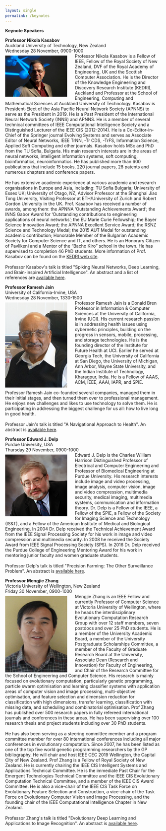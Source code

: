 ```yaml
---
layout: single
permalink: /keynotes
---
```

**Keynote Speakers**

**Professor Nikola Kasabov**<br/>
Auckland University of Technology, New Zealand<br/>
Wednesday 28 November, 0900-1000<br/>
<img src="/assets/images/nikola_kasabov.jpg" style="float:left;padding-right:25px;padding-top:7px;max-width:200px" alt="Professor Nikola Kasabov"/>
Professor Nikola Kasabov is a Fellow of IEEE, Fellow of the Royal Society of New Zealand, DVF of the Royal Academy of Engineering, UK and the Scottish Computer Association. He is the Director of the Knowledge Engineering and Discovery Research Institute (KEDRI), Auckland and Professor at the School of Engineering, Computing and Mathematical Sciences at Auckland University of Technology. Kasabov is President-Elect of the Asia Pacific Neural Network Society (APNNS) to serve as the President in 2019. He is a Past President of the International Neural Network Society (INNS) and APNNS. He is a member of several technical committees of IEEE Computational Intelligence Society and a Distinguished Lecturer of the IEEE CIS (2012-2014). He is a Co-Editor-in-Chief of the Springer journal Evolving Systems and serves as Associate Editor of Neural Networks, IEEE TrNN, -Tr CDS, -TrFS, Information Science, Applied Soft Computing and other journals. Kasabov holds MSc and PhD from the TU Sofia, Bulgaria. His main research interests are in the areas of neural networks, intelligent information systems, soft computing, bioinformatics, neuroinformatics. He has published more than 600 publications that include 15 books, 220 journal papers, 28 patents and numerous chapters and conference papers.<br/><br/>
He has extensive academic experience at various academic and research organisations in Europe and Asia, including: TU Sofia Bulgaria; University of Essex UK; University of Otago, NZ, Advisor Professor at the  Shanghai Jiao Tong University, Visiting Professor at ETH/University of Zurich and Robert Gordon University in the UK. Prof. Kasabov has received a number of awards, among them: the APNNA ‘Outstanding Achievements Award’; the INNS Gabor Award for ‘Outstanding contributions to engineering applications of neural networks’; the EU Marie Curie Fellowship; the Bayer Science Innovation Award; the APNNA Excellent Service Award; the RSNZ Science and Technology Medal; the 2015 AUT Medal for outstanding academic contribution; Honorable Member of the Bulgarian  Academic Society for Computer Science and IT, and others. He is an Honorary Citizen of Pavlikeni and a Mentor of the “Bacho Kiro” school in the town. He has supervised to completion 46 PhD students. More information of Prof. Kasabov can be found on the <a href="http://www.kedri.aut.ac.nz">KEDRI web site</a>.<br/><br/>
Professor Kasabov's talk is titled "Spiking Neural Networks, Deep Learning, and Brain-inspired Artificial Intelligence". An abstract and a list of references are <a href="/keynote_kasabov">available here</a>.

**Professor Ramesh Jain**<br/>
University of California-Irvine, USA<br/>
Wednesday 28 November, 1330-1500<br/>
<img src="/assets/images/ramesh_jain.jpg" style="float:left;padding-right:25px;padding-top:7px;max-width:200px" alt="Professor Ramesh Jain"/> Professor Ramesh Jain is a Donald Bren Professor in Information & Computer Sciences at the University of California, Irvine (UCI). His current research passion is in addressing health issues using cybernetic principles, building on the progress in sensors, mobile, processing, and storage technologies.  He is the founding director of the Institute for Future Health at UCI. Earlier he served at Georgia Tech, the University of California at San Diego, the University of Michigan, Ann Arbor, Wayne State University, and the Indian Institute of Technology, Kharagpur, India.  He is a Fellow of AAAS, ACM, IEEE, AAAI, IAPR, and SPIE.<br/><br/>
Professor Ramesh Jain co-founded several companies, managed them in their initial stages, and then turned them over to professional management.  He enjoys new challenges and likes to use technology to solve them.  He is participating in addressing the biggest challenge for us all: how to live long in good health.<br/><br/>
Professor Jain's talk is titled "A Navigational Approach to Health". An abstract is <a href="/keynote_jain">available here</a>.

**Professor Edward J. Delp**<br/>
Purdue University, USA<br/>
Thursday 29 November, 0900-1000<br/>
<img src="/assets/images/edward_delp.jpg" style="float:left;padding-right:25px;padding-top:7px;max-width:200px" alt="Professor Edward Delp"/> Edward J. Delp is the Charles William Harrison Distinguished Professor of Electrical and Computer Engineering and Professor of Biomedical Engineering at Purdue University. His research interests include image and video processing, image analysis, computer vision, image and video compression, multimedia security, medical imaging, multimedia systems, communication and information theory. Dr. Delp is a Fellow of the IEEE, a Fellow of the SPIE, a Fellow of the Society for Imaging Science and Technology (IS&T), and a Fellow of the American Institute of Medical and Biological Engineering. In 2004 Dr. Delp received the Technical Achievement Award from the IEEE Signal Processing Society for his work in image and video compression and multimedia security. In 2008 he received the Society Award from IEEE Signal Processing Society (SPS). In 2016 Dr. Delp received the Purdue College of Engineering Mentoring Award for his work in mentoring junior faculty and women graduate students.<br/><br/>
Professor Delp's talk is titled "Precision Farming: The Other Surveillance Problem". An abstract is <a href="/keynote_delp">available here</a>.

**Professor Mengjie Zhang**<br/>
Victoria University of Wellington, New Zealand<br/>
Friday 30 November, 0900-1000<br/>
<img src="/assets/images/mengjie_zhang.jpg" style="float:left;padding-right:25px;padding-top:7px;max-width:200px" alt="Professor Mengjie Zhang"/> Mengjie Zhang is an IEEE Fellow and currently Professor of Computer Science at Victoria University of Wellington, where he heads the interdisciplinary Evolutionary Computation Research Group with over 12 staff members, seven postdocs and over 25 PhD students. He is a member of the University Academic Board, a member of the University Postgraduate Scholarships Committee, a member of the Faculty of Graduate Research Board at the University, Associate Dean (Research and Innovation) for Faculty of Engineering, and Chair of the Research Committee for the School of Engineering and Computer Science. His research is mainly focused on evolutionary computation, particularly genetic programming, particle swarm optimisation and learning classifier systems with application areas of computer vision and image processing, multi-objective optimisation, and feature selection and dimension reduction for classification with high dimensions, transfer learning, classification with missing data, and scheduling and combinatorial optimisation. Prof Zhang has published over 500 research papers in fully refereed international journals and conferences in these areas. He has been supervising over 100 research thesis and project students including over 30 PhD students.<br/><br/>
He has also been serving as a steering committee member and a program committee member for over 80 international conferences including all major conferences in evolutionary computation. Since 2007, he has been listed as one of the top five world genetic programming researchers by the GP bibliography. He will chair and host IEEE CEC 2019 Wellington, the Capital City of New Zealand. Prof Zhang is a Fellow of Royal Society of New Zealand. He is currently chairing the IEEE CIS Intelligent Systems and Applications Technical Committee. He is the immediate Past Chair for the Emergent Technologies Technical Committee and the IEEE CIS Evolutionary Computation Technical Committee, and a member of the IEEE CIS Award Committee. He is also a vice-chair of the IEEE CIS Task Force on Evolutionary Feature Selection and Construction, a vice-chair of the Task Force on Evolutionary Computer Vision and Image Processing, and the founding chair of the IEEE Computational Intelligence Chapter in New Zealand.<br/><br/>
Professor Zhang's talk is titled "Evolutionary Deep Learning and Applications to Image Recognition". An abstract is <a href="/keynote_zhang">available here</a>.